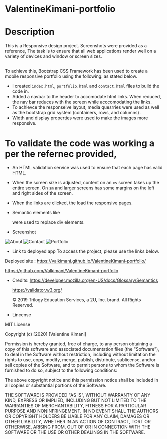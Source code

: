 # ValentineKimani-portfolio

<!--Added a description of the refactor project-->

# Description

This is a Responsive design project. Screenshots were provided as a reference, The task is to ensure that all web applications render well on a variety of devices and window or screen sizes.

##

To achieve this, Bootstrap CSS Framework has been used to create a mobile responsive portfolio using the following:
as stated below.

- I created `index.html`, `portfolio.html` and `contact.html` files to build the code in.
- Added a navbar to the header to accomodate html links. When reduced, the nav bar reduces with the screen while acccomodating the links.
- To achievce the responseive layout, media quesrries were used as well as the bootstrap grid system (containers, rows, and columns) .
- Width and display properties were used to make the images more responsive.

# To validate the code was working a per the refernec provided,

- An HTML validation service was used to ensure that each page has valid HTML.
- When the screen size is adjusted, content on an `xs` screen takes up the entire screen. On `sm` and larger screens has some margins on the left and right sides of the screen.
- When the links are clicked, the load the responsive pages.
- Semantic elements like <nav></nav> were used to replace div elements.

- Screenshot

![About](./images/aboutme.png)
![Contact](./images/contact.png)
![Portfolio](./images/portfolio.png)

- Link to deployed app
  To access the project, please use the links below.

Deployed site : https://valkimani.github.io/ValentineKimani-portfolio/

https://github.com/Valkimani/ValentineKimani-portfolio

- Credits:
  https://developer.mozilla.org/en-US/docs/Glossary/Semantics

  https://validator.w3.org/

  © 2019 Trilogy Education Services, a 2U, Inc. brand. All Rights Reserved.

- Lincense

MIT License

Copyright (c) [2020] [Valentine Kimani]

Permission is hereby granted, free of charge, to any person obtaining a copy
of this software and associated documentation files (the "Software"), to deal
in the Software without restriction, including without limitation the rights
to use, copy, modify, merge, publish, distribute, sublicense, and/or sell
copies of the Software, and to permit persons to whom the Software is
furnished to do so, subject to the following conditions:

The above copyright notice and this permission notice shall be included in all
copies or substantial portions of the Software.

THE SOFTWARE IS PROVIDED "AS IS", WITHOUT WARRANTY OF ANY KIND, EXPRESS OR
IMPLIED, INCLUDING BUT NOT LIMITED TO THE WARRANTIES OF MERCHANTABILITY,
FITNESS FOR A PARTICULAR PURPOSE AND NONINFRINGEMENT. IN NO EVENT SHALL THE
AUTHORS OR COPYRIGHT HOLDERS BE LIABLE FOR ANY CLAIM, DAMAGES OR OTHER
LIABILITY, WHETHER IN AN ACTION OF CONTRACT, TORT OR OTHERWISE, ARISING FROM,
OUT OF OR IN CONNECTION WITH THE SOFTWARE OR THE USE OR OTHER DEALINGS IN THE
SOFTWARE.
